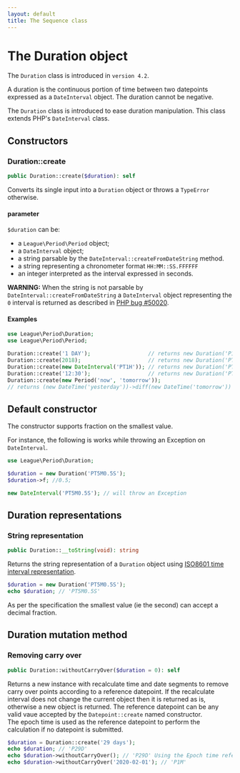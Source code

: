 ```yaml
---
layout: default
title: The Sequence class
---
```


# The Duration object

<p class="message-info">The <code>Duration</code> class is introduced in <code>version 4.2</code>.</p>

A duration is the continuous portion of time between two datepoints expressed as a `DateInterval` object. The duration cannot be negative.

The `Duration` class is introduced to ease duration manipulation. This class extends PHP's `DateInterval` class.

## Constructors

### Duration::create

~~~php
public Duration::create($duration): self
~~~

Converts its single input into a `Duration` object or throws a `TypeError` otherwise.

#### parameter

`$duration` can be:

- a `League\Period\Period` object;
- a `DateInterval` object;
- a string parsable by the `DateInterval::createFromDateString` method.
- a string representing a chronometer format `HH:MM::SS.FFFFFF`
- an integer interpreted as the interval expressed in seconds.

<p class="message-warning"><strong>WARNING:</strong> When the string is not parsable by <code>DateInterval::createFromDateString</code> a <code>DateInterval</code> object representing the <code>0</code> interval is returned as described in <a href="https://bugs.php.net/bug.php?id=50020">PHP bug #50020</a>.</p>

#### Examples

~~~php
use League\Period\Duration;
use League\Period\Period;

Duration::create('1 DAY');                  // returns new Duration('P1D')
Duration::create(2018);                     // returns new Duration('PT2018S')
Duration::create(new DateInterval('PT1H')); // returns new Duration('PT1H')
Duration::create('12:30');                  // returns new Duration('PT12M30S')  
Duration::create(new Period('now', 'tomorrow'));
// returns (new DateTime('yesterday'))->diff(new DateTime('tomorrow'))
~~~

## Default constructor

The constructor supports fraction on the smallest value.

For instance, the following is works while throwing an Exception on `DateInterval`.

~~~php
use League\Period\Duration;

$duration = new Duration('PT5M0.5S');
$duration->f; //0.5;

new DateInterval('PT5M0.5S'); // will throw an Exception
~~~

## Duration representations

### String representation

~~~php
public Duration::__toString(void): string
~~~

Returns the string representation of a `Duration` object using [ISO8601 time interval representation](http://en.wikipedia.org/wiki/ISO_8601#Durations).

~~~php
$duration = new Duration('PT5M0.5S');
echo $duration; // 'PT5M0.5S'
~~~

As per the specification the smallest value (ie the second) can accept a decimal fraction.

## Duration mutation method

### Removing carry over

~~~php
public Duration::withoutCarryOver($duration = 0): self
~~~

Returns a new instance with recalculate time and date segments to remove carry over points according to a reference datepoint. If the recalculate interval does not change the current object then it is returned as is, otherwise a new object is returned. The reference datepoint can be any valid vaue accepted by the `Datepoint::create` named constructor.  
The epoch time is used as the reference datepoint to perform the calculation if no datepoint is submitted.

~~~php
$duration = Duration::create('29 days');
echo $duration; // 'P29D'
echo $duration->withoutCarryOver(); // 'P29D' Using the Epoch time reference
echo $duration->withoutCarryOver('2020-02-01'); // 'P1M'
~~~
